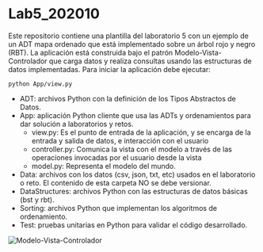 # Lab5_202010

Este repositorio contiene una plantilla del laboratorio 5 con un ejemplo de un ADT mapa ordenado que está implementado sobre un árbol rojo y negro (RBT). La aplicación está construida bajo el patrón Modelo-Vista-Controlador que carga datos y realiza consultas usando las estructuras de datos implementadas. Para iniciar la aplicación debe ejecutar: 
```
python App/view.py
```
*	ADT: archivos Python con la definición de los Tipos Abstractos de Datos.
*	App: aplicación Python cliente que usa las ADTs y ordenamientos para dar solución a laboratorios y retos.
    * view.py: Es el punto de entrada de la aplicación, y se encarga de la entrada y salida de datos, e interacción con el usuario
    * controller.py: Comunica la vista con el modelo a través de las operaciones invocadas por el usuario desde la vista
    * model.py: Representa el modelo del mundo.
*	Data: archivos con los datos (csv, json, txt, etc) usados en el laboratorio o reto. El contenido de esta carpeta NO se debe versionar.
*	DataStructures: archivos Python con las estructuras de datos básicas (bst y rbt).
*	Sorting: archivos Python que implementan los algoritmos de ordenamiento.
*	Test: pruebas unitarias en Python para validar el código desarrollado.

![Modelo-Vista-Controlador](http://sistemasproyectos.uniandes.edu.co/iniciativas/architlab/wp-content/uploads/sites/7/2020/02/MVC.png)
